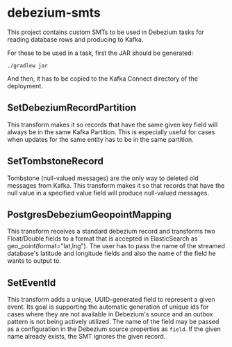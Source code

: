 # debezium-smts

This project contains custom SMTs to be used in Debezium tasks for reading
database rows and producing to Kafka.

For these to be used in a task, first the JAR should be generated:

```
./gradlew jar
```

And then, it has to be copied to the Kafka Connect directory of the deployment.

##  SetDebeziumRecordPartition

This transform makes it so records that have the same given key field will
always be in the same Kafka Partition. This is especially useful for cases
when updates for the same entity has to be in the same partition.

## SetTombstoneRecord

Tombstone (null-valued messages) are the only way to deleted old messages from
Kafka. This transform makes it so that records that have the null value in a
specified value field will produce null-valued messages.

## PostgresDebeziumGeopointMapping

This transform receives a standard debezium record and transforms two Float/Double fields to
a format that is accepted in ElasticSearch as geo_point(format="lat,lng").
The user has to pass the name of the streamed database's latitude and longitude fields and
also the name of the field he wants to output to.

## SetEventId

This transform adds a unique, UUID-generated field to represent a given event.
Its goal is supporting the automatic generation of unique ids for cases where they are not available in Debezium's source
and an outbox pattern is not being actively utilized. The name of the field may be passed as a configuration
in the Debezium source properties as `field`. If the given name already exists, the SMT ignores the given record.